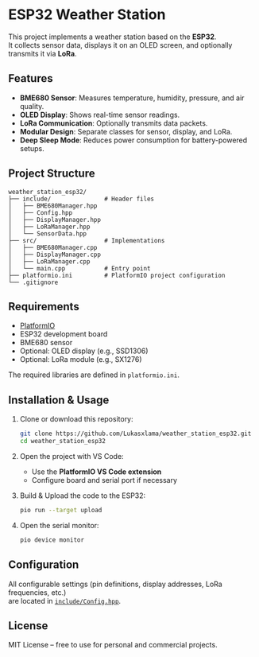 # ESP32 Weather Station

This project implements a weather station based on the **ESP32**.  
It collects sensor data, displays it on an OLED screen, and optionally transmits it via **LoRa**.

## Features

- **BME680 Sensor**: Measures temperature, humidity, pressure, and air quality.
- **OLED Display**: Shows real-time sensor readings.
- **LoRa Communication**: Optionally transmits data packets.
- **Modular Design**: Separate classes for sensor, display, and LoRa.
- **Deep Sleep Mode**: Reduces power consumption for battery-powered setups.
## Project Structure

```text
weather_station_esp32/
├── include/               # Header files
│   ├── BME680Manager.hpp
│   ├── Config.hpp
│   ├── DisplayManager.hpp
│   ├── LoRaManager.hpp
│   └── SensorData.hpp
├── src/                   # Implementations
│   ├── BME680Manager.cpp
│   ├── DisplayManager.cpp
│   ├── LoRaManager.cpp
│   └── main.cpp           # Entry point
├── platformio.ini         # PlatformIO project configuration
└── .gitignore
```

## Requirements

- [PlatformIO](https://platformio.org/)
- ESP32 development board
- BME680 sensor
- Optional: OLED display (e.g., SSD1306)
- Optional: LoRa module (e.g., SX1276)

The required libraries are defined in `platformio.ini`.

## Installation & Usage

1. Clone or download this repository:
   ```bash
   git clone https://github.com/Lukasxlama/weather_station_esp32.git
   cd weather_station_esp32
   ```

2. Open the project with VS Code:
   - Use the **PlatformIO VS Code extension**
   - Configure board and serial port if necessary

3. Build & Upload the code to the ESP32:
   ```bash
   pio run --target upload
   ```

4. Open the serial monitor:
   ```bash
   pio device monitor
   ```

## Configuration

All configurable settings (pin definitions, display addresses, LoRa frequencies, etc.)  
are located in [```include/Config.hpp```](include/Config.hpp).

## License

MIT License – free to use for personal and commercial projects.
